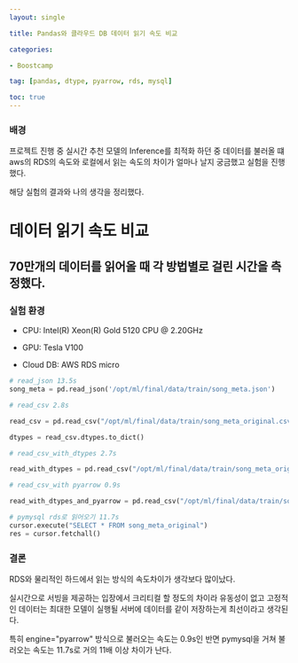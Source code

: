 ```yaml
---
layout: single

title: Pandas와 클라우드 DB 데이터 읽기 속도 비교

categories:

- Boostcamp

tag: [pandas, dtype, pyarrow, rds, mysql]

toc: true
---
```


### 배경

프로젝트 진행 중 실시간 추천 모델의 Inference를 최적화 하던 중 데이터를 불러올 떄 aws의 RDS의 속도와 로컬에서 읽는 속도의 차이가 얼마나 날지 궁금했고 실험을 진행했다.

해당 실험의 결과와 나의 생각을 정리했다.

# 데이터 읽기 속도 비교

## 70만개의 데이터를 읽어올 때 각 방법별로 걸린 시간을 측정했다.

### 실험 환경

+ CPU: Intel(R) Xeon(R) Gold 5120 CPU @ 2.20GHz
+ GPU: Tesla V100

+ Cloud DB: AWS RDS micro


```python
# read_json 13.5s
song_meta = pd.read_json('/opt/ml/final/data/train/song_meta.json')
```


```python
# read_csv 2.8s

read_csv = pd.read_csv("/opt/ml/final/data/train/song_meta_original.csv", sep=";")
```


```python
dtypes = read_csv.dtypes.to_dict()
```


```python
# read_csv_with_dtypes 2.7s

read_with_dtypes = pd.read_csv("/opt/ml/final/data/train/song_meta_original.csv", sep=";", dtype=dtypes)
```


```python
# read_csv_with pyarrow 0.9s

read_with_dtypes_and_pyarrow = pd.read_csv("/opt/ml/final/data/train/song_meta_original.csv", sep=";", dtype=read_csv.dtypes.to_dict(), engine="pyarrow")
```


```python
# pymysql rds로 읽어오기 11.7s
cursor.execute("SELECT * FROM song_meta_original")
res = cursor.fetchall()
```

### 결론

RDS와 물리적인 하드에서 읽는 방식의 속도차이가 생각보다 많이났다.  

실시간으로 서빙을 제공하는 입장에서 크리티컬 할 정도의 차이라 유동성이 없고 고정적인 데이터는 최대한 모델이 실행될 서버에 데이터를 같이 저장하는게 최선이라고 생각된다.

특히 engine="pyarrow" 방식으로 불러오는 속도는 0.9s인 반면 pymysql을 거쳐 불러오는 속도는 11.7s로 거의 11배 이상 차이가 난다.



